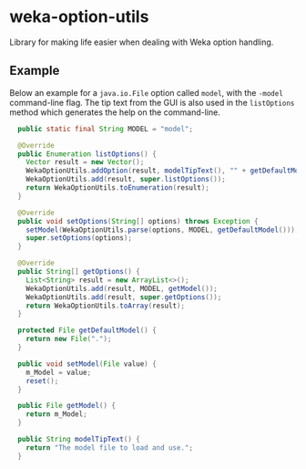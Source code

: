 weka-option-utils
=================

Library for making life easier when dealing with Weka option handling.

Example
-------

Below an example for a `java.io.File` option called `model`, with the `-model`
command-line flag. The tip text from the GUI is also used in the `listOptions`
method which generates the help on the command-line.

```java
  public static final String MODEL = "model";

  @Override
  public Enumeration listOptions() {
    Vector result = new Vector();
    WekaOptionUtils.addOption(result, modelTipText(), "" + getDefaultModel(), MODEL);
    WekaOptionUtils.add(result, super.listOptions());
    return WekaOptionUtils.toEnumeration(result);
  }

  @Override
  public void setOptions(String[] options) throws Exception {
    setModel(WekaOptionUtils.parse(options, MODEL, getDefaultModel()));
    super.setOptions(options);
  }

  @Override
  public String[] getOptions() {
    List<String> result = new ArrayList<>();
    WekaOptionUtils.add(result, MODEL, getModel());
    WekaOptionUtils.add(result, super.getOptions());
    return WekaOptionUtils.toArray(result);
  }

  protected File getDefaultModel() {
    return new File(".");
  }

  public void setModel(File value) {
    m_Model = value;
    reset();
  }

  public File getModel() {
    return m_Model;
  }

  public String modelTipText() {
    return "The model file to load and use.";
  }
```

